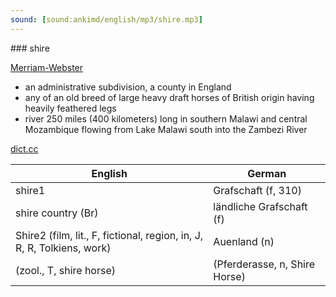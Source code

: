 ```yaml
---
sound: [sound:ankimd/english/mp3/shire.mp3]
---
```


\### shire

[Merriam-Webster](https://www.merriam-webster.com/dictionary/shire)

- an administrative subdivision, a county in England
- any of an old breed of large heavy draft horses of British origin having heavily feathered legs
- river 250 miles (400 kilometers) long in southern Malawi and central Mozambique flowing from Lake Malawi south into the Zambezi River

[dict.cc](https://www.dict.cc/shire)

| English        | German       |
| -------------- | ------------ |
| shire1 | Grafschaft (f, 310) |
| shire country (Br) | ländliche Grafschaft (f) |
| Shire2 (film, lit., F, fictional, region, in, J, R, R, Tolkiens, work) | Auenland (n) |
|  (zool., T, shire horse) |  (Pferderasse, n, Shire Horse) |
